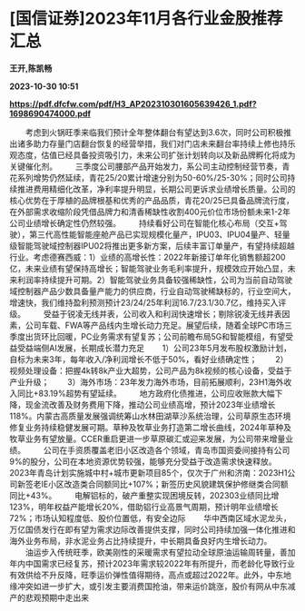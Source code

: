 # [国信证券]2023年11月各行业金股推荐汇总
**王开,陈凯畅**

**2023-10-30 10:51**

**https://pdf.dfcfw.com/pdf/H3_AP202310301605639426_1.pdf?1698690474000.pdf**

　　考虑到火锅旺季来临我们预计全年整体翻台有望达到3.6次，同时公司积极推出诸多助力存量门店翻台恢复的经营举措，我们对门店未来翻台率持续上修也持乐观态度，估值已经具备投资吸引力，未来公司扩张计划转向以及新品牌孵化将成为关键催化剂。 　　三季度公司腰部产品开始发力，系公司主动控制经营节奏，青花系列增势仍然延续，青花25/20累计增速分别为50-60%/25-30%；同时公司持续推进费用精细化改革，净利率提升明显，长期公司更诉求业绩增长质量。公司的核心优势在于厚植的品牌根基和优秀的产品品质，青花20/25已具备品牌流行度，在外部需求收缩阶段凭借品牌力和清香稀缺性收割400元价位市场份额未来1-2年公司业绩增长确定性仍然较强。 　　持续看好公司在智能化核心布局（交互+驾驶），第三代高性能智能座舱产品已实现规模化量产，IPU03、IPU04量产、轻量级智能驾驶域控制器IPU02将推出更多新方案，后续丰富订单量产，有望持续超越行业。考虑德赛西威：1）业绩的高增长性：2022年新接订单年化销售额超200亿，未来业绩有望保持高增长；智能驾驶业务毛利率提升，规模效应开始凸显，未来利润率持续提升可期。2）智能驾驶业务具备较强稀缺性，公司为当前自动驾驶域控制器产品少数具备量产能力的供应商，行业自动驾驶稀缺标的，行业空间大，增速快，我们维持盈利预测预计23/24/25年利润16.7/23.1/30.7亿，维持买入评级。 　　受益于锐凌无线并表，公司收入和利润快速增长；剔除锐凌无线井表因素，公司车载、FWA等产品线内生增长动力充足。展望后续，随着全球PC市场三季度出货环比回暖，PC业务需求有望复苏；公司前瞻布局5G和智能模组，有望受益受益端侧AI发展，长期成长潜力充足 　　1）公司23年5月发布股权激励计划，自标为未来3年，每年收入/净利润增长不低于50%，看好业绩确定性； 　　2）视频处理设备：把握4k转8k产业大超势，公司产品为8k视频的核心设备，受益于产业升级； 　　3）海外市场：23年发力海外市场，目前拓展顺利，23H1海外收入同比+83.19%超势有望延续。 　　地方政府化债推进，公司应收账款大幅下降，现金流改善及财务费用下降，推动公司业绩高增，预计2023年业绩增长118%。内蒙古高质量发展强调统筹山水林田湖草沙系统治理，公司草原生态环境修复业务持续稳健发展可期。草种及牧草业务打造第二增长曲线，2024年草种及牧草业务有望放量。CCER重启更进一步草原碳汇或迎来发展，为公司带来增量业绩。 　　公司在手资质覆盖老旧小区改造各个领域，青岛市国资委间接持有公司9%的股分，公司在本地资源优势较强，能够充分受益于改造需求快速释放。2023年青岛计划实施城中村+城市更新项目85个，仅次于广州和济南：2023H1公司新签老IE小区改造类合同额同比+107%；新签历史风貌建筑保护修继类合同额同比+43%。 　　电解铝标的，破产重整实现困境反转，202303业绩同比增123%，明年权益产能增长20%，借助铝行业高景气周期，预计明年业绩增长72%；市场认知程度低、股价位置低，有安全边际 　　华中西南区域水泥龙头，万亿国债发行在即有望为需求边际改善提供支撑，同时公司持续加强一体化推进和海外业务布局，非水泥业务占比持续提升，中长期具备良好内生增长动力。 　　油运步入传统旺季，欧美刚性的采暖需求有望拉动全球原油运输周转量，善加年内中国需求已经复苏，预计2023年需求较2022年有所提升，而老龄化导致行业有效供给不升反降，旺季运价弹性值得期待，高点或超过2022年。此外，中东地缘冲突如进一步扩大，或引发主要消费国抢油，带来运价跳涨，股价有网从中东减产的悲观预期中走出来